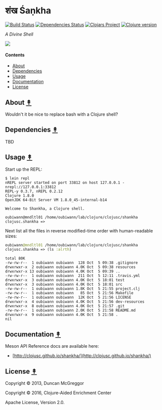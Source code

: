 # शंख Śaṇkha
[![Build Status][travis-badge]][travis]
[![Dependencies Status][deps-badge]][deps]
[![Clojars Project][clojars-badge]][clojars]
[![Clojure version][clojure-v]](project.clj)

*A Divine Shell*

[![][logo]][logo-large]

#### Contents

* [About](#about-)
* [Dependencies](#dependencies-)
* [Usage](#usage-)
* [Documentation](#documentation-)
* [License](#license-)


## About [&#x219F;](#contents)

Wouldn't it be nice to replace bash with a Clojure shell?


## Dependencies [&#x219F;](#contents)

TBD


## Usage [&#x219F;](#contents)

Start up the REPL:

```
$ lein repl
nREPL server started on port 33812 on host 127.0.0.1 - nrepl://127.0.0.1:33812
REPL-y 0.3.7, nREPL 0.2.12
Clojure 1.8.0
OpenJDK 64-Bit Server VM 1.8.0_45-internal-b14

Welcome to Shankha, a Clojure shell.

oubiwann@mndltl01 /home/oubiwann/lab/clojure/clojusc/shankha
clojusc.shankha =>
```

Next list all the files in reverse modified-time order with human-readable
sizes:

```clj
oubiwann@mndltl01 /home/oubiwann/lab/clojure/clojusc/shankha
clojusc.shankha => (ls :alrth)
```
```
total 80K
-rw-rw-r--  1 oubiwann oubiwann  128 Oct  5 09:38 .gitignore
drwxrwxr-x  2 oubiwann oubiwann 4.0K Oct  5 09:38 resources
drwxrwxr-x 13 oubiwann oubiwann 4.0K Oct  5 09:39 ..
-rw-rw-r--  1 oubiwann oubiwann  211 Oct  5 12:11 .travis.yml
drwxrwxr-x  3 oubiwann oubiwann 4.0K Oct  5 18:01 test
drwxrwxr-x  3 oubiwann oubiwann 4.0K Oct  5 18:01 src
-rw-rw-r--  1 oubiwann oubiwann 1.8K Oct  5 21:55 project.clj
-rw-rw-r--  1 oubiwann oubiwann   85 Oct  5 21:56 Makefile
-rw-rw-r--  1 oubiwann oubiwann  12K Oct  5 21:56 LICENSE
drwxrwxr-x  4 oubiwann oubiwann 4.0K Oct  5 21:56 dev-resources
drwxrwxr-x  8 oubiwann oubiwann 4.0K Oct  5 21:57 .git
-rw-rw-r--  1 oubiwann oubiwann 2.0K Oct  5 21:58 README.md
drwxrwxr-x  9 oubiwann oubiwann 4.0K Oct  5 21:58 .
nil
```

## Documentation [&#x219F;](#contents)

Meson API Reference docs are available here:
 * [http://clojusc.github.io/shankha/](http://clojusc.github.io/shankha/)


## License [&#x219F;](#contents)

Copyright © 2013, Duncan McGreggor

Copyright © 2016, Clojure-Aided Enrichment Center

Apache License, Version 2.0.

<!-- Named page links below: /-->
[travis]: https://travis-ci.org/clojusc/shankha
[travis-badge]: https://travis-ci.org/clojusc/shankha.png?branch=master
[deps]: http://jarkeeper.com/clojusc/shankha
[deps-badge]: http://jarkeeper.com/clojusc/shankha/status.svg
[tag-badge]: https://img.shields.io/github/tag/clojusc/shankha.svg?maxAge=2592000
[tag]: https://github.com/clojusc/shankha/tags
[clojure-v]: https://img.shields.io/badge/clojure-1.8.0-blue.svg
[clojars]: https://clojars.org/clojusc/shankha
[clojars-badge]: https://img.shields.io/clojars/v/clojusc/shankha.svg
[logo]: resources/shankha-lambda-2-x256.jpg
[logo-large]: resources/shankha-lambda-2-x2048.jpg
